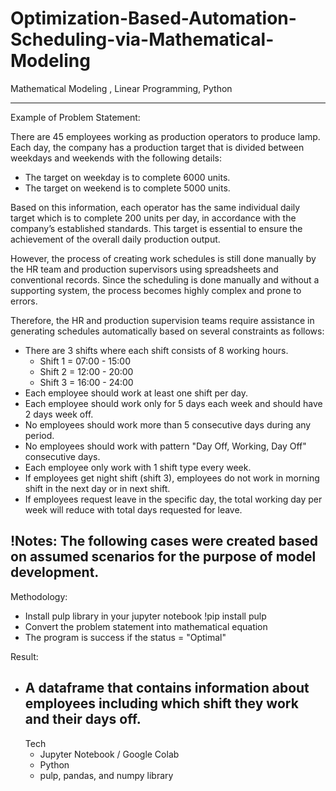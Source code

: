 # Optimization-Based-Automation-Scheduling-via-Mathematical-Modeling
Mathematical Modeling , Linear Programming, Python

--------------------------
Example of Problem Statement:

There are 45 employees working as production operators to produce lamp. Each day, the company has a production target that is divided between weekdays and weekends with the following details:
  - The target on weekday is to complete 6000 units.
  - The target on weekend is to complete 5000 units.

Based on this information, each operator has the same individual daily target which is to complete 200 units per day, in accordance with the company’s established standards. This target is essential to ensure the achievement of the overall daily production output.

However, the process of creating work schedules is still done manually by the HR team and production supervisors using spreadsheets and conventional records. Since the scheduling is done manually and without a supporting system, the process becomes highly complex and prone to errors.

Therefore, the HR and production supervision teams require assistance in generating schedules automatically based on several constraints as follows:

- There are 3 shifts where each shift consists of 8 working hours.
  - Shift 1 = 07:00 - 15:00
  - Shift 2 = 12:00 - 20:00
  - Shift 3 = 16:00 - 24:00
- Each employee should work at least one shift per day.
- Each employee should work only for 5 days each week and should have 2 days week off.
- No employees should work more than 5 consecutive days during any period.
- No employees should work with pattern "Day Off, Working, Day Off" consecutive days.
- Each employee only work with 1 shift type every week.
- If employees get night shift (shift 3), employees do not work in morning shift in the next day or in next shift.
- If employees request leave in the specific day, the total working day per week will reduce with total days requested for leave.

!Notes: The following cases were created based on assumed scenarios for the purpose of model development.
  ----------------------
  Methodology:
  - Install pulp library in your jupyter notebook
    !pip install pulp
  - Convert the problem statement into mathematical equation
  - The program is success if the status = "Optimal"

Result:
- A dataframe that contains information about employees including which shift they work and their days off.
  ----------------------------
  Tech
  - Jupyter Notebook / Google Colab
  - Python
  - pulp, pandas, and numpy library
